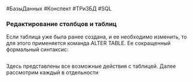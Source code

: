 #БазыДанных #Конспект #ТРиЗБД #SQL
### Редактирование столбцов и таблиц

Если таблица уже была ранее создана, и ее необходимо изменить, то для этого применяется команда ALTER TABLE. Ее сокращенный формальный синтаксис:  

<img scr='https://urtk-mephi.online/pluginfile.php/22369/mod_lesson/page_contents/1777/1.1.png'>


Здесь представлены все возможные действия с таблицей. Далее рассмотрим каждый в отдельности